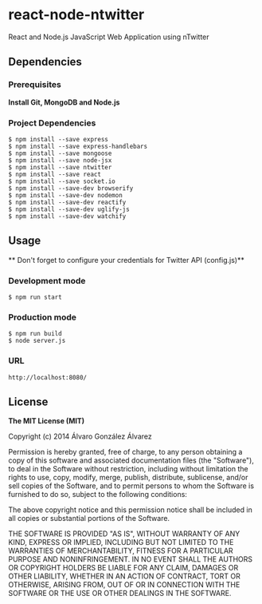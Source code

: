 # react-node-ntwitter

React and Node.js JavaScript Web Application using nTwitter

## Dependencies
### Prerequisites

**Install Git, MongoDB and Node.js**

### Project Dependencies
```
$ npm install --save express
$ npm install --save express-handlebars
$ npm install --save mongoose
$ npm install --save node-jsx
$ npm install --save ntwitter
$ npm install --save react
$ npm install --save socket.io
$ npm install --save-dev browserify
$ npm install --save-dev nodemon
$ npm install --save-dev reactify
$ npm install --save-dev uglify-js
$ npm install --save-dev watchify
```

## Usage
** Don't forget to configure your credentials for Twitter API (config.js)**
### Development mode
```
$ npm run start
```
### Production mode
```
$ npm run build
$ node server.js
```
### URL
```
http://localhost:8080/
```

## License

**The MIT License (MIT)**

Copyright (c) 2014 Álvaro González Álvarez

Permission is hereby granted, free of charge, to any person obtaining a copy
of this software and associated documentation files (the "Software"), to deal
in the Software without restriction, including without limitation the rights
to use, copy, modify, merge, publish, distribute, sublicense, and/or sell
copies of the Software, and to permit persons to whom the Software is
furnished to do so, subject to the following conditions:

The above copyright notice and this permission notice shall be included in all
copies or substantial portions of the Software.

THE SOFTWARE IS PROVIDED "AS IS", WITHOUT WARRANTY OF ANY KIND, EXPRESS OR
IMPLIED, INCLUDING BUT NOT LIMITED TO THE WARRANTIES OF MERCHANTABILITY,
FITNESS FOR A PARTICULAR PURPOSE AND NONINFRINGEMENT. IN NO EVENT SHALL THE
AUTHORS OR COPYRIGHT HOLDERS BE LIABLE FOR ANY CLAIM, DAMAGES OR OTHER
LIABILITY, WHETHER IN AN ACTION OF CONTRACT, TORT OR OTHERWISE, ARISING FROM,
OUT OF OR IN CONNECTION WITH THE SOFTWARE OR THE USE OR OTHER DEALINGS IN THE
SOFTWARE.
